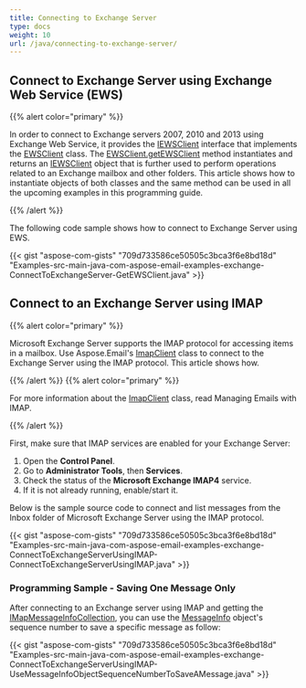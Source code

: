 ```yaml
---
title: Connecting to Exchange Server
type: docs
weight: 10
url: /java/connecting-to-exchange-server/
---
```


## **Connect to Exchange Server using Exchange Web Service (EWS)**
{{% alert color="primary" %}} 

In order to connect to Exchange servers 2007, 2010 and 2013 using Exchange Web Service, it provides the [IEWSClient](https://apireference.aspose.com/java/email/com.aspose.email/IEWSClient) interface that implements the [EWSClient](https://apireference.aspose.com/java/email/com.aspose.email/EWSClient) class. The [EWSClient.getEWSClient](https://apireference.aspose.com/java/email/com.aspose.email/EWSClient#getEWSClient\(int,%20boolean,%20java.lang.String,%20java.lang.String,%20com.aspose.ms.System.Net.ICredentials,%20com.aspose.ms.System.Net.WebProxy\)) method instantiates and returns an [IEWSClient](https://apireference.aspose.com/java/email/com.aspose.email/IEWSClient) object that is further used to perform operations related to an Exchange mailbox and other folders. This article shows how to instantiate objects of both classes and the same method can be used in all the upcoming examples in this programming guide.

{{% /alert %}} 

The following code sample shows how to connect to Exchange Server using EWS.

{{< gist "aspose-com-gists" "709d733586ce50505c3bca3f6e8bd18d" "Examples-src-main-java-com-aspose-email-examples-exchange-ConnectToExchangeServer-GetEWSClient.java" >}}
## **Connect to an Exchange Server using IMAP**
{{% alert color="primary" %}} 

Microsoft Exchange Server supports the IMAP protocol for accessing items in a mailbox. Use Aspose.Email's [ImapClient](https://apireference.aspose.com/java/email/com.aspose.email/ImapClient) class to connect to the Exchange Server using the IMAP protocol. This article shows how.

{{% /alert %}} {{% alert color="primary" %}} 

For more information about the [ImapClient](https://apireference.aspose.com/java/email/com.aspose.email/ImapClient) class, read Managing Emails with IMAP.

{{% /alert %}} 


First, make sure that IMAP services are enabled for your Exchange Server:

1. Open the **Control Panel**.
1. Go to **Administrator Tools**, then **Services**.
1. Check the status of the **Microsoft Exchange IMAP4** service.
1. If it is not already running, enable/start it.

Below is the sample source code to connect and list messages from the Inbox folder of Microsoft Exchange Server using the IMAP protocol.

{{< gist "aspose-com-gists" "709d733586ce50505c3bca3f6e8bd18d" "Examples-src-main-java-com-aspose-email-examples-exchange-ConnectToExchangeServerUsingIMAP-ConnectToExchangeServerUsingIMAP.java" >}}
### **Programming Sample - Saving One Message Only**
After connecting to an Exchange server using IMAP and getting the [IMapMessageInfoCollection](https://apireference.aspose.com/java/email/com.aspose.email/ImapMessageInfoCollection), you can use the [MessageInfo](https://apireference.aspose.com/java/email/com.aspose.email/MessageInfo) object's sequence number to save a specific message as follow:

{{< gist "aspose-com-gists" "709d733586ce50505c3bca3f6e8bd18d" "Examples-src-main-java-com-aspose-email-examples-exchange-ConnectToExchangeServerUsingIMAP-UseMessageInfoObjectSequenceNumberToSaveAMessage.java" >}}
